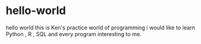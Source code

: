 # hello-world
hello world
this is Ken's practice world of programming 
i would like to learn Python , R , SQL and  every program interesting to me.
